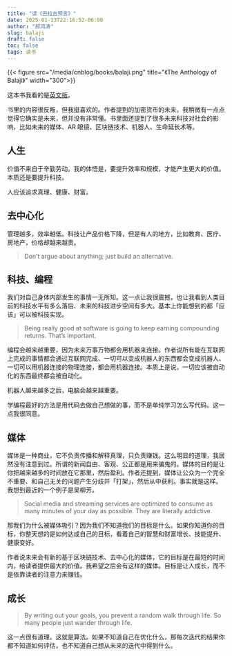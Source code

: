 ```yaml
---
title: "读《巴拉吉预言》"
date: 2025-01-13T22:16:52-06:00
author: "郝鸿涛"
slug: balaji
draft: false
toc: false
tags: 读书
---
```

{{< figure src="/media/cnblog/books/balaji.png" title="《The Anthology of Balaji》" width="300">}}

这本书我看的是[英文版](https://balajianthology.s3.us-east-2.amazonaws.com/The+Anthology+of+Balaji.pdf)。

书里的内容很反叛，但我挺喜欢的。作者提到的加密货币的未来，我稍微有一点点觉得它确实是未来，但并没有非常懂。书里面还提到了很多未来科技对社会的影响，比如未来的媒体、AR 眼镜、区块链技术、机器人、生命延长术等。

## 人生

价值不来自于辛勤劳动。我的体悟是，要提升效率和规模，才能产生更大的价值。本质还是要提升科技。

人应该追求真理、健康、财富。

## 去中心化

管理越多，效率越低。科技让产品价格下降，但是有人的地方，比如教育、医疗、房地产，价格却越来越贵。

>Don’t argue about anything; just build an alternative.

## 科技、编程

我们对自己身体内部发生的事情一无所知。这一点让我很震撼，也让我看到人类目前的科技水平有多么落后、未来的科技进步空间有多大。基本上你能想到的都「应该」可以被科技实现。

>Being really good at software is going to keep earning compounding returns. That’s important.

编程会越来越重要，因为未来万事万物都会用机器来连接。作者说所有能在互联网上完成的事情都会通过互联网完成、一切可以变成机器人的东西都会变成机器人、一切可以用机器连接的物理连接，都会用机器连接。本质上是说，一切应该被自动化的东西最终都会被自动化。

机器人越来越多之后，电脑会越来越重要。

学编程最好的方法是用代码去做自己想做的事，而不是单纯学习怎么写代码。这一点我很同意。

## 媒体

媒体是一种商业，它不负责传播和解释真理，只负责赚钱。这么明显的道理，我居然没有注意到过。所谓的新闻自由、客观、公正都是用来骗鬼的。媒体的目的是让你把越来越多的时间放在它那里，然后盈利。作者还提到，媒体让公众为一个完全不重要、和自己无关的问题产生分歧并「打架」，然后从中获利。事实就是这样。我想到最近的一个例子是吴柳芳。

>Social media and streaming services are optimized to consume as many minutes of your day as possible. They are literally addictive.

那我们为什么被媒体吸引？因为我们不知道我们的目标是什么。如果你知道你的目标，你整天想的是如何达成自己的目标，看着自己的智慧和财富增长、技能提升、健康变好。

作者说未来会有新的基于区块链技术、去中心化的媒体，它的目标是在最短的时间内，给读者提供最大的价值。我希望之后会有这样的媒体。目标是让人成长，而不是依靠读者的注意力来赚钱。

## 成长

>By writing out your goals, you prevent a random walk through life. So many people just wander through life.

这一点很有道理。这就是算法。如果不知道自己在优化什么，那每次迭代的结果你都不知道如何评估，也不知道自己想从未来的迭代中得到什么。